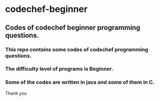 # codechef-beginner
## Codes of codechef beginner programming questions.

### This repo contains some codes of codechef programming questions.
### The difficulty level of programs is Beginner.
### Some of the codes are written in java and some of them in C.

Thank you
